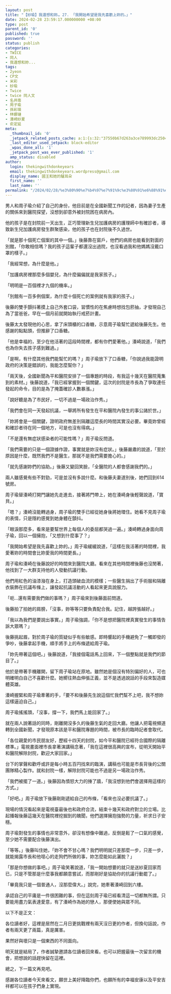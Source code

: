 ```yaml
---
layout: post
title: "【紗瑜】我還想和妳… 27. 「我開始希望是我先喜歡上妳的。」"
date: 2024-02-28 23:59:17.000000000 +08:00
type: post
parent_id: '0'
published: true
password: ''
status: publish
categories:
- TWICE
- 同人
- 我還想和妳...
tags:
- 2yeon
- CP文
- 米彩
- 紗瑜
- Twice
- twice 同人文
- 名井南
- 周子瑜
- 孫彩瑛
- 林娜璉
- 湊崎紗夏
- 俞定延
meta:
  _thumbnail_id: '0'
  _jetpack_related_posts_cache: a:1:{s:32:"37550b67d263a3ce789993dc25046c5f";a:2:{s:7:"expires";i:1736446885;s:7:"payload";a:6:{i:0;a:1:{s:2:"id";i:4062;}i:1;a:1:{s:2:"id";i:4086;}i:2;a:1:{s:2:"id";i:4034;}i:3;a:1:{s:2:"id";i:4027;}i:4;a:1:{s:2:"id";i:4079;}i:5;a:1:{s:2:"id";i:3980;}}}}
  _last_editor_used_jetpack: block-editor
  _wpas_done_all: '1'
  _jetpack_post_was_ever_published: '1'
  amp_status: disabled
author:
  login: thekingwithdonkeyears
  email: thekingwithdonkeyears.wordpress@gmail.com
  display_name: 國王和她的驢耳朵
  first_name: ''
  last_name: ''
permalink: "/2024/02/28/%e3%80%90%e7%b4%97%e7%91%9c%e3%80%91%e6%88%91%e9%82%84%e6%83%b3%e5%92%8c%e5%a6%b3-27-%e3%80%8c%e6%88%91%e9%96%8b%e5%a7%8b%e5%b8%8c%e6%9c%9b%e6%98%af%e6%88%91%e5%85%88%e5%96%9c%e6%ad%a1/"
---
```


男人和周子瑜介紹了自己的身份，他目前是在全國新聞工作的記者，因為妻子生產的關係來到醫院探望，沒想到卻意外被封院困在病房內。

他的孩子是在封院前一天出生，正巧管理新生兒加護病房的護理師中有確診者，導致新生兒加護病房發生群聚感染，他的孩子也在封院後不久過世。

「就是那十個死亡個案的其中一個。」後藤靠在窗戶，他們的病房也能看到對面的別館，「你敢相信嗎？我的孩子這輩子都還沒出過院，也沒看過我和他媽媽沒戴口罩的樣子。」

「我經常想，為什麼是他。」

「加護病房裡那麼多個嬰兒，為什麼偏偏就是我家孩子。」

「明明是一百個裡才九個的機率。」

「別館有一百多例個案，為什麼十個死亡的案例就有我家的孩子。」

後藤的雙手顫抖著摸上自己外套口袋，習慣性的在焦慮時想找包菸抽，才發現自己為了當爸爸，早在一個月前就開始執行戒菸計畫。

後藤太太發現他的心思，拿了床頭櫃的口香糖，示意周子瑜幫忙遞給後藤先生。他感謝的點點頭，但推辭了口香糖。

「他是幸福的，至少在他活著的這段時間裡，都有你們愛著他。」湊崎說道，「我們也為你失去孩子感到難過。」

「是啊，有什麼其他我們能幫忙的嗎？」周子瑜放下了口香糖，「你說過我能證明政府的決策是錯誤的，我能怎麼幫你？」

「兩天後，全國新聞為平和醫院安排了一個專題的時段，有我這十幾天在醫院蒐集到的素材。」後藤說道，「我已經掌握到一個關鍵，這次的封院是市長為了爭取連任發起的命令，目的是為了掩蓋確診人數暴漲。」

「說好聽是為了市民好，一切不過是一場政治作秀。」

「我們會在同一天發起抗議，一舉將所有發生在平和醫院內發生的事公諸於世。」

「妳將會是一個關鍵，證明政府無差別隔離這麼長的時間其實沒必要。畢竟妳曾經和確診者待在同一個地方，可是也沒有得病。」

「不是還有無症狀感染者的可能性嗎？」周子瑜反問道。

「我們需要的只是一個證據作證，事實就是妳沒有症狀。」後藤嚴肅的說道，「至於原因是什麼，既然我們不是醫生，那就不是我們需要擔心的。」

「就先感謝妳們的協助。」後藤又變回笑臉，「全醫院的人都會感謝我們的。」

兩人雖感覺有些不對勁，可是並沒有多說什麼。和後藤夫妻道別後，她們回到614號房。

周子瑜替湊崎打開門讓她先走進去，接著將門帶上，她在湊崎身後輕聲說道，「寶貝。」

「嗯？」湊崎沒能轉過身，周子瑜的雙手已經從她身後將她環住。她看不見周子瑜的表情，只是隱約感覺到她身體在顫抖。

「眼淚那麼多，看來是要幫世界上每個人的委屈都哭過一遍。」湊崎轉過身面向周子瑜，回以一個擁抱，「又想到什麼事了？」

「我開始希望是我先喜歡上妳的。」周子瑜緩緩說道，「這樣在我活著的時間裡，我愛著妳的時間會比妳愛我的時間更長。」

周子瑜和湊崎在後藤說好的時間來到醫院大廳。看來在其他時間裡後藤也沒閒著，他找到了一大群支持他的人發動抗議行動。

他們用紅色的油漆潑在身上，打造頭破血流的模樣；一些醫生捐出了手術服和隔離衣裝飾在抗議布條上，讓發起抗議活動的人看起來更具說服力。

「呃...還有需要我們做的事嗎？」周子瑜來到後藤面前問道。

後藤拍了拍她的肩膀，「沒事，妳等等只要負責配合我。記住，越誇張越好。」

「我以為我們是要說出事實。」周子瑜強調，「你不是想把醫院裡真實發生的事情告訴大眾嗎？」

後藤挑起眉，對於周子瑜的質疑似乎有些敏感。即時響起的手機避免了一觸即發的爭吵，後藤拿起手機，順手將手上的布條遞給周子瑜。

「妳先帶著這個吧。」後藤說道，「我接個電話馬上回來，下一個整點就是我們的節目了。」

他於是帶著手機離開，留下周子瑜站在原地。雖然她是個沒有特別偏好的人，可也明確明白自己不喜歡什麼。她嚮往熱血伸張正義，並不是透過說話的手段來製造媒體英雄。

湊崎握緊和周子瑜牽著的手，「要不和後藤先生說這個忙我們幫不上吧，我不想妳這樣逼迫自己。」

周子瑜搖搖頭，「沒事，撐一下，我們馬上能回家了。」

就在兩人說著話的同時，剛離開沒多久的後藤生氣的走回大廳。他讓人把電視頻道轉到全國新聞，才發現原本該是平和醫院專題的時間，被市長的臨時記者會取代。

「各位親愛的市民朋友好，歷經十四天的封院，如今平和醫院已經符合國際的隔離標準。」電視畫面裡市長拿著演講稿念著，「我在這裡很高興的宣布，從明天開始平和醫院解除封院，歡迎大家回家。」

台下的掌聲和歡呼或許是每小時五百円找來的臨演，講稿也可能是市長背後的公關團隊精心製作。就和封院一樣，解除封院可能也不過是另一場政治作秀。

「我們被擺了一道。」後藤因為憤怒大力的捶了牆，「我沒想到他們會選擇用這樣的方式。」

「好吧。」周子瑜放下後藤剛剛遞給自己的布條，「看來也沒必要抗議了。」

現場的情況看起來是電視臺最後也和政府合流，結束十幾天和政府對立的立場。比起播報後藤這幾天在醫院裡挖掘到的醜聞，他們選擇擁抱強勢的力量，祈求日子安穩。

周子瑜對發生的事情也非常意外，卻沒有想像中難過，反倒是鬆了一口氣的感覺，至少她不需要配合後藤演出。

「等等。」後藤叫住她，「妳不會不甘心嗎？我們明明就只差那麼一步，只差一步，就能揭露市長和他噁心的走狗們所做的事，妳怎麼能如此灑脫？」

「那是你想做的事吧。」周子瑜笑著說道，「我一開始想要的就只是送紗夏回家而已，只是不管那是什麼事我都願意嘗試，而那剛好是協助你的抗議行動罷了。」

「畢竟我只是一個普通人，沒那麼偉大。」說完，她牽著湊崎回到六樓。

承認自己的平庸是一件很困難的事，但在這刻周子瑜已經看清這一切都無所謂。只要能用盡力氣表達愛意，有了湊崎作為她的戀人，那便使她與眾不同。

以下不是正文：

各位讀者好，這裡是居然在二月日更挑戰裡有兩天沒日更的作者，但換句話說，作者有兩天更了兩篇，真是厲害。

果然好與壞只是一個東西的不同面向。

明天就是結局了，作者誠摯邀請各位讀者回來看。也可以把握最後一次留言的機會，把想說的話趕快留在這裡。

總之，下一篇文再見吧。

感謝各位讀者今天來看文，願世上美好降臨你們，也願所有的幸福安康以及平安吉祥都可以在孩子們身上實現。
